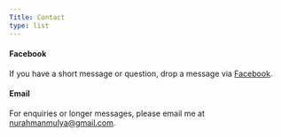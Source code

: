 ```yaml
---
Title: Contact
type: list
---
```



#### Facebook
If you have a short message or question, drop a message via [Facebook](https://facebook.com/ikhlash.mulyanurahman.54).


#### Email
For enquiries or longer messages, please email me at nurahmanmulya@gmail.com.




